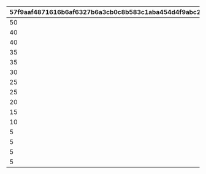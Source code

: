 |57f9aaf4871616b6af6327b6a3cb0c8b583c1aba454d4f9abc27662a10a0841d|3bd96f0b6ad903c20eb00f2d9b0fc957b923153b68ec539a7e212b3c36dc96b6|8cb5e617a811b0bf15c9cca68fc8e7bf8026acbb3aacfb7c6bfe0903bc5aa6c7|7286c6686e39618ff48beb367ee78a1a3c3cb36372ebf9c35183acb745456f45|32f09ed7cd445f7584f3e237336cb58332b31af50b26f0ac7568bd98ad0b7fc1|796df312491806c475072a7a7ffb568f956b6aca5b08256a6d5b1a43412e1060|7cc6dc0a3f425c3472cba3026f24217f33d71ab73edd4ae7c81012fabb54ee6d|911107bdaaf616ed0b50180fcc79e3bb9a26d4c0c1cfed6ed0a60f646eacecd9|94155c32c38000f8539baa7c5401ef49d69e2934039be6d8ef83714c2bf9d08c|0c4b5ca8194a796daacd7deebf87568d65df97d7601de25c10c40b14afa8a700|5448ea91ab17c6b7439cb4489be2b7d83d1d915bbad2dd0c854dad33a8fb6545|940297ae180365bf0dc003aff8c38af3537263f1a4a24ed1acd2f26c7a6f11d8|2956819be5f539433ca1708e6b89cd1cbdae6efa32ebc46a0b930b856992772b|7da6161b0aef03c39ea5cca37fe0f259f31a84ee019946c554bba1de8592dbf4|0f6e2f16799898865fe79ae933cf27a2b98dd0ce7d1a6cffc1953124bb4e29a5|a3895dff9767518c6c4ce8d3575a9e6a79463a8efdebcee99f00640956175c2f|3b49bf650df65b619cd3b58d74cd9dd51614ce32b142c7ab3247df91649a3dfa|e979a32e76c7282ba3bd6845a969015e708f66459ec3aa8fbbc038d3e2c67da0|6eab9961fb2419f6e77cac15437953f4b18fe7cb661c0c6758b93ab5c8992363|
| --- | --- | --- | --- | --- | --- | --- | --- | --- | --- | --- | --- | --- | --- | --- | --- | --- | --- | --- |
|50|12|1|0|80|1|0|0|50|20004|2000000|0|0|23001|94002|2|1002200|2|0|
|40|12|2|0|80|51|0|0|100|20004|1600000|0|0|23001|94002|2|1002200|2|0|
|40|12|3|0|60|101|0|0|200|20004|1400000|0|0|23001|94002|2|1002200|2|0|
|35|12|4|0|60|201|0|0|500|20004|1200000|0|0|23001|94002|2|1002200|2|0|
|35|12|5|0|40|501|0|0|1000|20004|1000000|0|0|23001|94002|2|1002200|2|0|
|30|12|6|0|40|1001|0|0|1500|20004|800000|0|0|23001|94002|2|1002200|2|0|
|25|12|7|0|40|1501|0|0|2000|20004|600000|0|0|23001|94002|2|1002200|2|0|
|25|12|8|0|80|2001|0|0|3000|20003|600000|0|0|23001|94002|2|1002200|2|0|
|20|12|9|0|60|3001|0|0|5000|20003|400000|0|0|23001|94002|2|1002200|2|0|
|15|12|10|0|40|5001|0|0|10000|20003|300000|0|0|23001|94002|2|1002200|2|0|
|10|12|11|0|20|10001|0|0|100000|20003|200000|0|0|23001|94002|2|1002200|2|0|
|5|12|12|0|12|100001|0|0|200000|20003|100000|0|0|23001|94002|2|1002200|2|0|
|5|12|13|0|8|200001|0|0|300000|20003|80000|0|0|23001|94002|2|1002200|2|0|
|5|12|14|0|5|300001|0|0|400000|20003|60000|0|0|23001|94002|2|1002200|2|0|
|5|12|15|0|3|400001|0|0|-1|20003|50000|0|0|23001|94002|2|1002200|2|0|